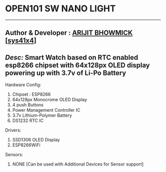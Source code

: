# OPEN101 SW NANO LIGHT
---
**Author & Developer :** <a href="https://github.com/Arijit-Bhowmick">ARIJIT BHOWMICK</a> [<a href="https://github.com/sys41x4">sys41x4</a>]
---
*Desc:* Smart Watch based on RTC enabled esp8266 chipset with 64x128px OLED display powering up with 3.7v of Li-Po Battery
---
Hardware Config:
  1. Chipset : ESP8266
  2. 64x128px Monocrome OLED Display
  3. 4 push Buttons
  4. Power Management Controller IC
  5. 3.7v Lithium-Polymer Battery
  6. DS1232 RTC IC
 
Drivers:
  1. SSD1306 OLED Display
  2. ESP8266WiFi
  
  
Sensors:
  1. NONE [Can be used with Additional Devices for Sensor support]
  
  
  
